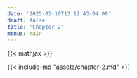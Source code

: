```yaml
---
date: '2025-03-10T13:12:43-04:00'
draft: false
title: 'Chapter 2'
menus: main
---
```


{{< mathjax >}}

{{< include-md "assets/chapter-2.md" >}}
